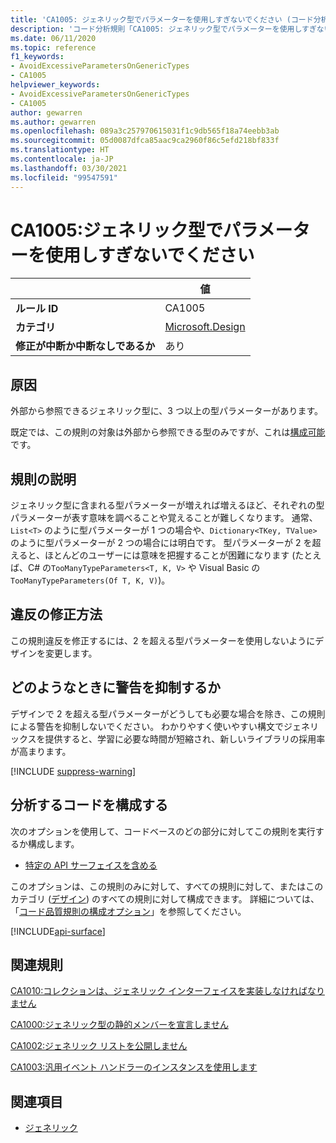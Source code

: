```yaml
---
title: 'CA1005: ジェネリック型でパラメーターを使用しすぎないでください (コード分析)'
description: 'コード分析規則「CA1005: ジェネリック型でパラメーターを使用しすぎないでください」について説明します'
ms.date: 06/11/2020
ms.topic: reference
f1_keywords:
- AvoidExcessiveParametersOnGenericTypes
- CA1005
helpviewer_keywords:
- AvoidExcessiveParametersOnGenericTypes
- CA1005
author: gewarren
ms.author: gewarren
ms.openlocfilehash: 089a3c257970615031f1c9db565f18a74eebb3ab
ms.sourcegitcommit: 05d0087dfca85aac9ca2960f86c5efd218bf833f
ms.translationtype: HT
ms.contentlocale: ja-JP
ms.lasthandoff: 03/30/2021
ms.locfileid: "99547591"
---
```

# <a name="ca1005-avoid-excessive-parameters-on-generic-types"></a>CA1005:ジェネリック型でパラメーターを使用しすぎないでください

| | 値 |
|-|-|
| **ルール ID** |CA1005|
| **カテゴリ** |[Microsoft.Design](design-warnings.md)|
| **修正が中断か中断なしであるか** |あり|

## <a name="cause"></a>原因

外部から参照できるジェネリック型に、3 つ以上の型パラメーターがあります。

既定では、この規則の対象は外部から参照できる型のみですが、これは[構成可能](#configure-code-to-analyze)です。

## <a name="rule-description"></a>規則の説明

ジェネリック型に含まれる型パラメーターが増えれば増えるほど、それぞれの型パラメーターが表す意味を調べることや覚えることが難しくなります。 通常、`List<T>` のように型パラメーターが 1 つの場合や、`Dictionary<TKey, TValue>` のように型パラメーターが 2 つの場合には明白です。 型パラメーターが 2 を超えると、ほとんどのユーザーには意味を把握することが困難になります (たとえば、C# の`TooManyTypeParameters<T, K, V>` や Visual Basic の`TooManyTypeParameters(Of T, K, V)`)。

## <a name="how-to-fix-violations"></a>違反の修正方法

この規則違反を修正するには、2 を超える型パラメーターを使用しないようにデザインを変更します。

## <a name="when-to-suppress-warnings"></a>どのようなときに警告を抑制するか

デザインで 2 を超える型パラメーターがどうしても必要な場合を除き、この規則による警告を抑制しないでください。 わかりやすく使いやすい構文でジェネリックスを提供すると、学習に必要な時間が短縮され、新しいライブラリの採用率が高まります。

[!INCLUDE [suppress-warning](../../../../includes/code-analysis/suppress-warning.md)]

## <a name="configure-code-to-analyze"></a>分析するコードを構成する

次のオプションを使用して、コードベースのどの部分に対してこの規則を実行するか構成します。

- [特定の API サーフェイスを含める](#include-specific-api-surfaces)

このオプションは、この規則のみに対して、すべての規則に対して、またはこのカテゴリ ([デザイン](design-warnings.md)) のすべての規則に対して構成できます。 詳細については、「[コード品質規則の構成オプション](../code-quality-rule-options.md)」を参照してください。

[!INCLUDE[api-surface](~/includes/code-analysis/api-surface.md)]

## <a name="related-rules"></a>関連規則

[CA1010:コレクションは、ジェネリック インターフェイスを実装しなければなりません](ca1010.md)

[CA1000:ジェネリック型の静的メンバーを宣言しません](ca1000.md)

[CA1002:ジェネリック リストを公開しません](ca1002.md)

[CA1003:汎用イベント ハンドラーのインスタンスを使用します](ca1003.md)

## <a name="see-also"></a>関連項目

- [ジェネリック](../../../csharp/programming-guide/generics/index.md)
